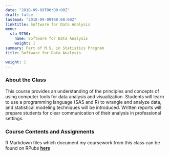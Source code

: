 ```yaml
---
date: "2018-09-09T00:00:00Z"
draft: false
lastmod: "2018-09-09T00:00:00Z"
linktitle: Software for Data Analysis
menu:
  sta-9750:
    name: Software for Data Analysis
    weight: 1
summary: Part of M.S. in Statistics Program
title: Software for Data Analysis

weight: 1
---
```


### About the Class

This course provides an understanding of the principles and concepts of using computer tools for data analysis and visualization. Students will learn to use a programming language (SAS and R) to wrangle and analyze data, and statistical modeling techniques will be introduced. Written reports will prepare students for clear communication of their analysis in professional settings.

### Course Contents and Assignments 

R Markdown files which document my coursework from this class can be found on RPubs [**here**](https://rpubs.com/GinaMoreno__/read_me)
